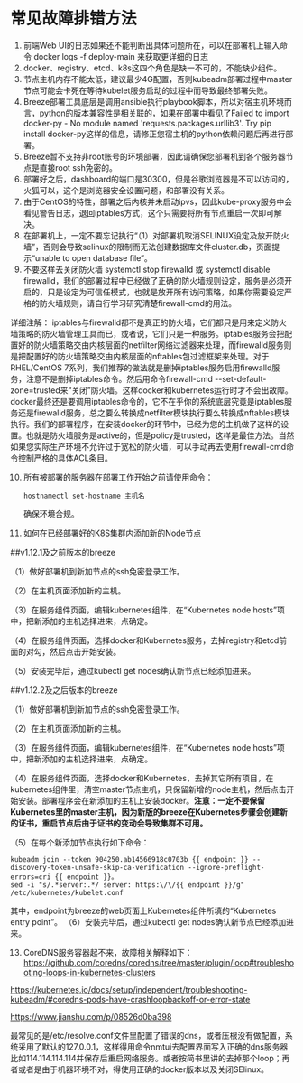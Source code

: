 # 常见故障排错方法
1. 前端Web UI的日志如果还不能判断出具体问题所在，可以在部署机上输入命令 docker logs -f deploy-main 来获取更详细的日志
2. docker、registry、etcd、k8s这四个角色是缺一不可的，不能缺少组件。
3. 节点主机内存不能太低，建议最少4G配置，否则kubeadm部署过程中master节点可能会卡死在等待kubelet服务启动的过程中而导致最终部署失败。
4. Breeze部署工具底层是调用ansible执行playbook脚本，所以对宿主机环境而言，python的版本兼容性是相关联的，如果在部署中看见了Failed to import docker-py - No module named 'requests.packages.urllib3'. Try pip install docker-py这样的信息，请修正您宿主机的python依赖问题后再进行部署。
5. Breeze暂不支持非root账号的环境部署，因此请确保您部署机到各个服务器节点是直接root ssh免密的。
6. 部署好之后，dashboard的端口是30300，但是谷歌浏览器是不可以访问的，火狐可以，这个是浏览器安全设置问题，和部署没有关系。
7. 由于CentOS的特性，部署之后内核并未启动ipvs，因此kube-proxy服务中会看见警告日志，退回iptables方式，这个只需要将所有节点重启一次即可解决。
8. 在部署机上，一定不要忘记执行“（1）对部署机取消SELINUX设定及放开防火墙”，否则会导致selinux的限制而无法创建数据库文件cluster.db，页面提示“unable to open database file”。
9. 不要这样去关闭防火墙 systemctl stop firewalld 或 systemctl disable firewalld，我们的部署过程中已经做了正确的防火墙规则设定，服务是必须开启的，只是设定为可信任模式，也就是放开所有访问策略，如果你需要设定严格的防火墙规则，请自行学习研究清楚firewall-cmd的用法。

详细注解：
iptables与firewalld都不是真正的防火墙，它们都只是用来定义防火墙策略的防火墙管理工具而已，或者说，它们只是一种服务。iptables服务会把配置好的防火墙策略交由内核层面的netfilter网络过滤器来处理，而firewalld服务则是把配置好的防火墙策略交由内核层面的nftables包过滤框架来处理。对于RHEL/CentOS 7系列，我们推荐的做法就是删掉iptables服务启用firewalld服务，注意不是删掉iptables命令。然后用命令firewall-cmd --set-default-zone=trusted来“关闭”防火墙。这样docker和kubernetes运行时才不会出故障。
docker最终还是要调用iptables命令的，它不在乎你的系统底层究竟是iptables服务还是firewalld服务，总之要么转换成netfilter模块执行要么转换成nftables模块执行。我们的部署程序，在安装docker的环节中，已经为您的主机做了这样的设置。也就是防火墙服务是active的，但是policy是trusted，这样是最佳方法。当然如果您实际生产环境不允许过于宽松的防火墙，可以手动再去使用firewall-cmd命令控制严格的具体ACL条目。

10. 所有被部署的服务器在部署工作开始之前请使用命令：
    ```
    hostnamectl set-hostname 主机名 
    ```
    确保环境合规。

11. 如何在已经部署好的K8S集群内添加新的Node节点

##v1.12.1及之前版本的breeze

（1）做好部署机到新加节点的ssh免密登录工作。

（2）在主机页面添加新的主机。

（3）在服务组件页面，编辑kubernetes组件，在“Kubernetes node hosts”项中，把新添加的主机选择进来，点确定。

（4）在服务组件页面，选择docker和Kubernetes服务，去掉registry和etcd前面的对勾，然后点击开始安装。

（5）安装完毕后，通过kubectl get nodes确认新节点已经添加进来。

##v1.12.2及之后版本的breeze

（1）做好部署机到新加节点的ssh免密登录工作。

（2）在主机页面添加新的主机。

（3）在服务组件页面，编辑kubernetes组件，在“Kubernetes node hosts”项中，把新添加的主机选择进来，点确定。

（4）在服务组件页面，选择docker和Kubernetes，去掉其它所有项目，在kubernetes组件里，清空master节点主机，只保留新增的node主机，然后点击开始安装。部署程序会在新添加的主机上安装docker。**注意：一定不要保留Kubernetes里的master主机，因为新版的breeze在Kubernetes步骤会创建新的证书，重启节点后由于证书的变动会导致集群不可用。**

（5）在每个新添加节点执行如下命令：
```
kubeadm join --token 904250.ab14566918c0703b {{ endpoint }} --discovery-token-unsafe-skip-ca-verification --ignore-preflight-errors=cri {{ endpoint }}。
sed -i "s/.*server:.*/ server: https:\/\/{{ endpoint }}/g" /etc/kubernetes/kubelet.conf
```
其中，endpoint为breeze的web页面上Kubernetes组件所填的“Kubernetes entry point”。
（6）安装完毕后，通过kubectl get nodes确认新节点已经添加进来。

13. CoreDNS服务容器起不来，故障相关解释如下：
https://github.com/coredns/coredns/tree/master/plugin/loop#troubleshooting-loops-in-kubernetes-clusters

https://kubernetes.io/docs/setup/independent/troubleshooting-kubeadm/#coredns-pods-have-crashloopbackoff-or-error-state

https://www.jianshu.com/p/08526d0ba398

最常见的是/etc/resolve.conf文件里配置了错误的dns，或者压根没有做配置，系统采用了默认的127.0.0.1，这样得用命令nmtui去配置界面写入正确的dns服务器比如114.114.114.114并保存后重启网络服务。或者按简书里讲的去掉那个loop；再者或者是由于机器环境不对，得使用正确的docker版本以及关闭SElinux。
